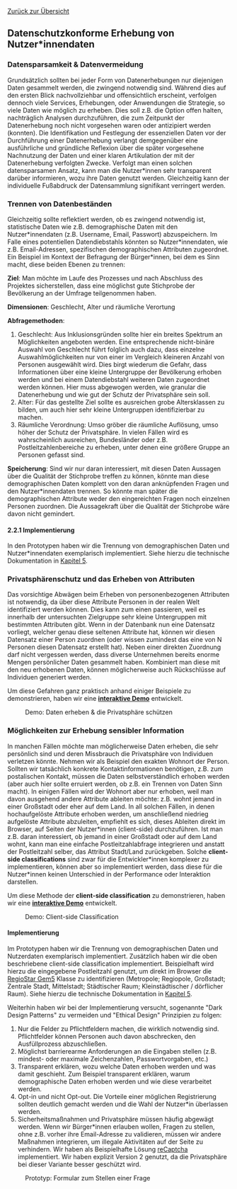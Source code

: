 <div class="page-break"></div>
<div class="print-hide">
<a href="../HTML.html">Zurück zur Übersicht</a>
</div>

## Datenschutzkonforme Erhebung von Nutzer\*innendaten

### Datensparsamkeit & Datenvermeidung

Grundsätzlich sollten bei jeder Form von Datenerhebungen nur diejenigen Daten gesammelt werden, die zwingend notwendig sind. Während dies auf den ersten Blick nachvollziehbar und offensichtlich erscheint, verfolgen dennoch viele Services, Erhebungen, oder Anwendungen die Strategie, so viele Daten wie möglich zu erheben. Dies soll z.B. die Option offen halten, nachträglich Analysen durchzuführen, die zum Zeitpunkt der Datenerhebung noch nicht vorgesehen waren oder antizipiert werden (konnten). Die Identifikation und Festlegung der essenziellen Daten vor der Durchführung einer Datenerhebung verlangt demgegenüber eine ausführliche und gründliche Reflexion über die später vorgesehene Nachnutzung der Daten und einer klaren Artikulation der mit der Datenerhebung verfolgten Zwecke. Verfolgt man einen solchen datensparsamen Ansatz, kann man die Nutzer\*innen sehr transparent darüber informieren, wozu ihre Daten genutzt werden. Gleichzeitig kann der individuelle Fußabdruck der Datensammlung signifikant verringert werden.

### Trennen von Datenbeständen

Gleichzeitig sollte reflektiert werden, ob es zwingend notwendig ist, statistische Daten wie z.B. demographische Daten mit den Nutzer\*innendaten (z.B. Username, Email, Passwort) abzuspeichern. Im Falle eines potentiellen Datendiebstahls könnten so Nutzer\*innendaten, wie z.B. Email-Adressen, spezifischen demographischen Attributen zugeordnet. Ein Beispiel im Kontext der Befragung der Bürger\*innen, bei dem es Sinn macht, diese beiden Ebenen zu trennen:

**Ziel**: Man möchte im Laufe des Prozesses und nach Abschluss des Projektes sicherstellen, dass eine möglichst gute Stichprobe der Bevölkerung an der Umfrage teilgenommen haben.

**Dimensionen**: Geschlecht, Alter und räumliche Verortung

**Abfragemethoden**:
1. Geschlecht: Aus Inklusionsgründen sollte hier ein breites Spektrum an Möglichkeiten angeboten werden. Eine entsprechende nicht-binäre Auswahl von Geschlecht führt folglich auch dazu, dass einzelne Auswahlmöglichkeiten nur von einer im Vergleich kleineren Anzahl von Personen ausgewählt wird. Dies birgt wiederum die Gefahr, dass Informationen über eine kleine Untergruppe der Bevölkerung erhoben werden und bei einem Datendiebstahl weiteren Daten zugeordnet werden können. Hier muss abgewogen werden, wie granular die Datenerhebung und wie gut der Schutz der Privatsphäre sein soll.
2. Alter: Für das gestellte Ziel sollte es ausreichen grobe Altersklassen zu bilden, um auch hier sehr kleine Untergruppen identifizierbar zu machen.
3. Räumliche Verordnung: Umso gröber die räumliche Auflösung, umso höher der Schutz der Privatsphäre. In vielen Fällen wird es wahrscheinlich ausreichen, Bundesländer oder z.B. Postleitzahlenbereiche zu erheben, unter denen eine größere Gruppe an Personen gefasst sind.

**Speicherung**: Sind wir nur daran interessiert, mit diesen Daten Aussagen über die Qualität der Stichprobe treffen zu können, könnte man diese demographischen Daten komplett von den daran anknüpfenden Fragen und den Nutzer\*innendaten trennen. So könnte man später die demographischen Attribute weder den eingereichten Fragen noch einzelnen Personen zuordnen. Die Aussagekraft über die Qualität der Stichprobe wäre davon nicht gemindert.

#### 2.2.1 Implementierung

In den Prototypen haben wir die Trennung von demographischen Daten und Nutzer\*innendaten exemplarisch implementiert. Siehe hierzu die technische Dokumentation in <a class="local" href="chapter05.html">Kapitel 5</a>.

### Privatsphärenschutz und das Erheben von Attributen

Das vorsichtige Abwägen beim Erheben von personenbezogenen Attributen ist notwendig, da über diese Attribute Personen in der realen Welt identifiziert werden können. Dies kann zum einen passieren, weil es innerhalb der untersuchten Zielgruppe sehr kleine Untergruppen mit bestimmten Attributen gibt. Wenn in der Datenbank nun eine Datensatz vorliegt, welcher genau diese seltenen Attribute hat, können wir diesen Datensatz einer Person zuordnen (oder wissen zumindest das eine von N Personen diesen Datensatz erstellt hat). Neben einer direkten Zuordnung darf nicht vergessen werden, dass diverse Unternehmen bereits enorme Mengen persönlicher Daten gesammelt haben. Kombiniert man diese mit den neu erhobenen Daten, können möglicherweise auch Rückschlüsse auf Individuen generiert werden.

Um diese Gefahren ganz praktisch anhand einiger Beispiele zu demonstrieren, haben wir eine [**interaktive Demo**](https://sampling.locobss.vislab.io/?lang=de)<sup class="print"></sup> entwickelt.

<figure>
<figcaption>Demo: Daten erheben & die Privatsphäre schützen</figcaption>
<center><img src="https://sebastian-meier.github.io/LoCobSS-documentation/assets/images/privacy-sampling.png" alt="" /></center>
</figure>

<div class="page-break"></div>

### Möglichkeiten zur Erhebung sensibler Information

In manchen Fällen möchte man möglicherweise Daten erheben, die sehr persönlich sind und deren Missbrauch die Privatsphäre von Individuen verletzen könnte. Nehmen wir als Beispiel den exakten Wohnort der Person. Sollten wir tatsächlich konkrete Kontaktinformationen benötigen, z.B. zum postalischen Kontakt, müssen die Daten selbstverständlich erhoben werden (aber auch hier sollte erruiert werden, ob z.B. ein Trennen von Daten Sinn macht). In einigen Fällen wird der Wohnort aber nur erhoben, weil man davon ausgehend andere Attribute ableiten möchte: z.B. wohnt jemand in einer Großstadt oder eher auf dem Land. In all solchen Fällen, in denen hochaufgelöste Attribute erhoben werden, um anschließend niedrieg aufgelöste Attribute abzuleiten, empfiehlt es sich, dieses Ableiten direkt im Browser, auf Seiten der Nutzer\*innen (client-side) durchzuführen. Ist man z.B. daran interessiert, ob jemand in einer Großstadt oder auf dem Land wohnt, kann man eine einfache Postleitzahlabfrage integrieren und anstatt der Postleitzahl selber, das Attribut Stadt/Land zurückgeben. Solche **client-side classifications** sind zwar für die Entwickler\*innen komplexer zu implementieren, können aber so implementiert werden, dass diese für die Nutzer\*innen keinen Unterschied in der Performance oder Interaktion darstellen.

Um diese Methode der **client-side classification** zu demonstrieren, haben wir eine [**interaktive Demo**](https://privacy.locobss.vislab.io?lang=de)<sup class="print"></sup> entwickelt.

<figure>
<figcaption>Demo: Client-side Classification</figcaption>
<center><img src="https://sebastian-meier.github.io/LoCobSS-documentation/assets/images/privacy-demo.png" alt="" /></center>
</figure>

<div class="page-break"></div>

#### Implementierung

Im Prototypen haben wir die Trennung von demographischen Daten und Nutzerdaten exemplarisch implementiert. Zusätzlich haben wir die oben beschriebene client-side classification implementiert. Beispielhaft wird hierzu die eingegebene Postleitzahl genutzt, um direkt im Browser die [RegioStar Gem5](https://www.bmvi.de/SharedDocs/DE/Artikel/G/regionalstatistische-raumtypologie.html)<sup class="print"></sup> Klasse zu identifizieren (Metropole; Regiopole, Großstadt; Zentrale Stadt, Mittelstadt; Städtischer Raum; Kleinstädtischer / dörflicher Raum). Siehe hierzu die technische Dokumentation in <a class="local" href="chapter05.html">Kapitel 5</a>.

Weiterhin haben wir bei der Implementierung versucht, sogenannte "Dark Design Patterns" zu vermeiden und "Ethical Design" Prinzipien zu folgen:

1. Nur die Felder zu Pflichtfeldern machen, die wirklich notwendig sind. Pflichtfelder können Personen auch davon abschrecken, den Ausfüllprozess abzuschließen.
2. Möglichst barrierearme Anforderungen an die Eingaben stellen (z.B. mindest- oder maximale Zeichenzahlen, Passwortvorgaben, etc.)
3. Transparent erklären, wozu welche Daten erhoben werden und was damit geschieht. Zum Beispiel transparent erklären, warum demographische Daten erhoben werden und wie diese verarbeitet werden.
4. Opt-in und nicht Opt-out. Die Vorteile einer möglichen Registrierung sollten deutlich gemacht werden und die Wahl der Nutzer\*in überlassen werden.
5. Sicherheitsmaßnahmen und Privatsphäre müssen häufig abgewägt werden. Wenn wir Bürger\*innen erlauben wollen, Fragen zu stellen, ohne z.B. vorher ihre Email-Adresse zu validieren, müssen wir andere Maßnahmen integrieren, um illegale Aktivitäten auf der Seite zu verhindern. Wir haben als Beispielhafte Lösung [reCaptcha](https://developers.google.com/recaptcha/docs/display)<sup class="print"></sup> implementiert. Wir haben explizit Version 2 genutzt, da die Privatsphäre bei dieser Variante besser geschützt wird.

<div class="page-break"></div>

<figure>
<figcaption>Prototyp: Formular zum Stellen einer Frage</figcaption>
<center><img src="https://sebastian-meier.github.io/LoCobSS-documentation/assets/images/form.png" alt="" /></center>
</figure>


